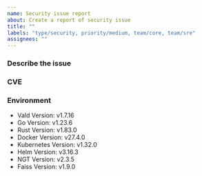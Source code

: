 ```yaml
---
name: Security issue report
about: Create a report of security issue
title: ""
labels: "type/security, priority/medium, team/core, team/sre"
assignees: ""
---
```


### Describe the issue

<!-- A clear and concise description of what the issue is. -->

### CVE

### Environment

<!--- Please change the versions below along with your environment -->

- Vald Version: v1.7.16
- Go Version: v1.23.6
- Rust Version: v1.83.0
- Docker Version: v27.4.0
- Kubernetes Version: v1.32.0
- Helm Version: v3.16.3
- NGT Version: v2.3.5
- Faiss Version: v1.9.0
